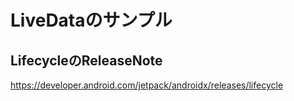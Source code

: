# LiveDataのサンプル

## LifecycleのReleaseNote


https://developer.android.com/jetpack/androidx/releases/lifecycle